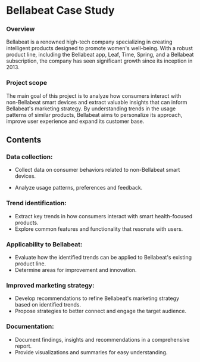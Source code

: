 # Bellabeat Case Study
### Overview

Bellabeat is a renowned high-tech company specializing in creating intelligent products designed to promote women's well-being. With a robust product line, including the Bellabeat app, Leaf, Time, Spring, and a Bellabeat subscription, the company has seen significant growth since its inception in 2013.

### Project scope
The main goal of this project is to analyze how consumers interact with non-Bellabeat smart devices and extract valuable insights that can inform Bellabeat's marketing strategy. By understanding trends in the usage patterns of similar products, Bellabeat aims to personalize its approach, improve user experience and expand its customer base.

## Contents

### Data collection:
* Collect data on consumer behaviors related to non-Bellabeat smart devices.
- Analyze usage patterns, preferences and feedback.

### Trend identification:
* Extract key trends in how consumers interact with smart health-focused products.
* Explore common features and functionality that resonate with users.

### Applicability to Bellabeat:
* Evaluate how the identified trends can be applied to Bellabeat's existing product line.
* Determine areas for improvement and innovation.

### Improved marketing strategy:
* Develop recommendations to refine Bellabeat's marketing strategy based on identified trends.
* Propose strategies to better connect and engage the target audience.

### Documentation:
* Document findings, insights and recommendations in a comprehensive report.
* Provide visualizations and summaries for easy understanding.
